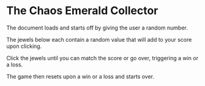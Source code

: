 # The Chaos Emerald Collector

The document loads and starts off by giving the user a random number.

The jewels below each contain a random value that will add to your score upon clicking.

Click the jewels until you can match the score or go over, triggering a win or a loss.

The game then resets upon a win or a loss and starts over.
